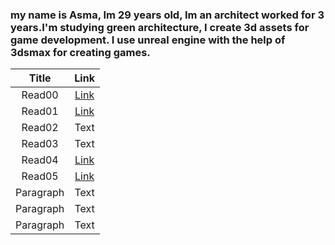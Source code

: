 ### my name is Asma, Im 29 years old, Im an architect worked for 3 years.I'm studying green architecture, I create 3d assets for game development. I use unreal engine with the help of 3dsmax for creating games.

| Title      | Link |
| :-----------: | :-----------: |
| Read00      | [Link](https://asmabatttikhi.github.io/Reading-Notes/Read01)       |
| Read01      | [Link](https://asmabatttikhi.github.io/Reading-Notes/Read02)       |
| Read02      | Text        |
| Read03      | Text        |
| Read04      | [Link](https://asmabatttikhi.github.io/Reading-Notes/Read05)       |
| Read05      | [Link](https://asmabatttikhi.github.io/Reading-Notes/Read05)       |
| Paragraph   | Text        |
| Paragraph   | Text        |
| Paragraph   | Text        |